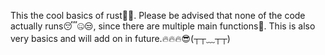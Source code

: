 This the cool basics of rust🤨😮. Please be advised that none of the code actually runs😴🤐😒, since there are multiple main functions🤠. This is also very basics and will add on in future.🔥🔥🔥😎(┬┬﹏┬┬)
